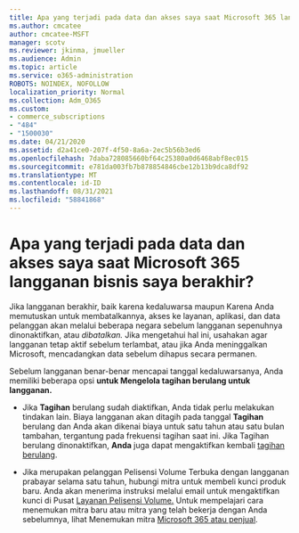 ```yaml
---
title: Apa yang terjadi pada data dan akses saya saat Microsoft 365 langganan bisnis saya berakhir?
ms.author: cmcatee
author: cmcatee-MSFT
manager: scotv
ms.reviewer: jkinma, jmueller
ms.audience: Admin
ms.topic: article
ms.service: o365-administration
ROBOTS: NOINDEX, NOFOLLOW
localization_priority: Normal
ms.collection: Adm_O365
ms.custom:
- commerce_subscriptions
- "484"
- "1500030"
ms.date: 04/21/2020
ms.assetid: d2a41ce0-207f-4f50-8a6a-2ec5b56b3ed6
ms.openlocfilehash: 7daba728085660bf64c25380a0d6468abf8ec015
ms.sourcegitcommit: e781da003fb7b878854846cbe12b13b9dca8df92
ms.translationtype: MT
ms.contentlocale: id-ID
ms.lasthandoff: 08/31/2021
ms.locfileid: "58841868"
---
```

# <a name="what-happens-to-my-data-and-access-when-my-microsoft-365-for-business-subscription-ends"></a>Apa yang terjadi pada data dan akses saya saat Microsoft 365 langganan bisnis saya berakhir?

Jika langganan berakhir, baik karena kedaluwarsa maupun Karena Anda memutuskan untuk membatalkannya, akses ke layanan, aplikasi, dan data pelanggan akan melalui beberapa negara sebelum langganan sepenuhnya dinonaktifkan, atau *dibatalkan.* Jika mengetahui hal ini, usahakan agar langganan tetap aktif sebelum terlambat, atau jika Anda meninggalkan Microsoft, mencadangkan data sebelum dihapus secara permanen.
  
Sebelum langganan benar-benar mencapai tanggal kedaluwarsanya, Anda memiliki beberapa opsi **untuk Mengelola tagihan berulang untuk langganan.**
  
- Jika **Tagihan** berulang sudah diaktifkan, Anda tidak perlu melakukan tindakan lain. Biaya langganan akan ditagih pada tanggal **Tagihan** berulang dan Anda akan dikenai biaya untuk satu tahun atau satu bulan tambahan, tergantung pada frekuensi tagihan saat ini. Jika Tagihan berulang dinonaktifkan, **Anda** juga dapat mengaktifkan kembali [tagihan berulang](https://docs.microsoft.com/microsoft-365/commerce/subscriptions/renew-your-subscription#turn-recurring-billing-off-or-on).

- Jika merupakan pelanggan Pelisensi Volume Terbuka dengan langganan prabayar selama satu tahun, hubungi mitra untuk membeli kunci produk baru. Anda akan menerima instruksi melalui email untuk mengaktifkan kunci di Pusat [Layanan Pelisensi Volume.](https://go.microsoft.com/fwlink/p/?LinkID=282016) Untuk mempelajari cara menemukan mitra baru atau mitra yang telah bekerja dengan Anda sebelumnya, lihat Menemukan mitra [Microsoft 365 atau penjual](https://docs.microsoft.com/microsoft-365/admin/manage/find-your-partner-or-reseller).